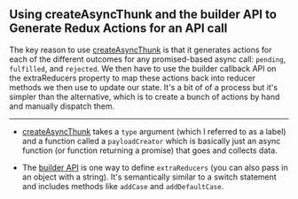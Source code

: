 ## Using createAsyncThunk and the builder API to Generate Redux Actions for an API call

The key reason to use
[createAsyncThunk](https://redux-toolkit.js.org/api/createAsyncThunk) is that it
generates actions for each of the different outcomes for any promised-based
async call: `pending`, `fulfilled`, and `rejected`. We then have to use the
builder callback API on the extraReducers property to map these actions back
into reducer methods we then use to update our state. It's a bit of of a process
but it's simpler than the alternative, which is to create a bunch of actions by
hand and manually dispatch them.

---

-   [createAsyncThunk](https://redux-toolkit.js.org/api/createAsyncThunk) takes
    a `type` argument (which I referred to as a label) and a function called a
    `payloadCreator` which is basically just an async function (or function
    returning a promise) that goes and collects data.

-   The
    [builder API](https://redux-toolkit.js.org/api/createReducer#usage-with-the-builder-callback-notation)
    is one way to define `extraReducers` (you can also pass in an object with a
    string). It's semantically similar to a switch statement and includes
    methods like `addCase` and `addDefaultCase`.
